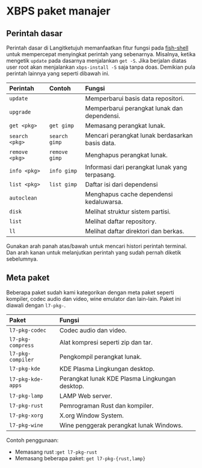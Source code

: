 # XBPS paket manajer

## Perintah dasar

Perintah dasar di Langitketujuh memanfaatkan fitur fungsi pada [fish-shell](../shell/fish.md) untuk mempercepat menyingkat perintah yang sebenarnya. Misalnya, ketika mengetik `update` pada dasarnya menjalankan `get -S`. Jika berjalan diatas user root akan menjalankan `xbps-install -S` saja tanpa doas. Demikian pula perintah lainnya yang seperti dibawah ini.

| Perintah         | Contoh          | Fungsi                                          |
| :--------------- | :-------------- | :---------------------------------------------- |
| `update`         |                 | Memperbarui basis data repositori.              |
| `upgrade`        |                 | Memperbarui perangkat lunak dan dependensi.     |
| `get <pkg>`      | `get gimp`      | Memasang perangkat lunak.                       |
| `search <pkg>`   | `search gimp`   | Mencari perangkat lunak berdasarkan basis data. |
| `remove <pkg>`   | `remove gimp`   | Menghapus perangkat lunak.                      |
| `info <pkg>`     | `info gimp`     | Informasi dari perangkat lunak yang terpasang.  |
| `list <pkg>`     | `list gimp`     | Daftar isi dari dependensi                      |
| `autoclean`      |                 | Menghapus cache dependensi kedaluwarsa.         |
| `disk`           |                 | Melihat struktur sistem partisi.                |
| `list    `       |                 | Melihat daftar repository.                      |
| `ll`             |                 | Melihat daftar direktori dan berkas.            |

Gunakan arah panah atas/bawah untuk mencari histori perintah terminal. Dan arah kanan untuk melanjutkan perintah yang sudah pernah diketik sebelumnya.

## Meta paket

Beberapa paket sudah kami kategorikan dengan meta paket seperti kompiler, codec audio dan video, wine emulator dan lain-lain. Paket ini diawali dengan `l7-pkg-`.

| Paket             | Fungsi                                         |
| :---------------- | :--------------------------------------------- |
| `l7-pkg-codec`    | Codec audio dan video.                         |
| `l7-pkg-compress` | Alat kompresi seperti zip dan tar.             |
| `l7-pkg-compiler` | Pengkompil perangkat lunak.                    |
| `l7-pkg-kde`      | KDE Plasma Lingkungan desktop.                 |
| `l7-pkg-kde-apps` | Perangkat lunak KDE Plasma Lingkungan desktop. |
| `l7-pkg-lamp`     | LAMP Web server.                               |
| `l7-pkg-rust`     | Pemrograman Rust dan kompiler.                 |
| `l7-pkg-xorg`     | X.org Window System.                           |
| `l7-pkg-wine`     | Wine penggerak perangkat lunak Windows.        |

Contoh penggunaan:
- Memasang rust :`get l7-pkg-rust`
- Memasang beberapa paket: `get l7-pkg-{rust,lamp}`
